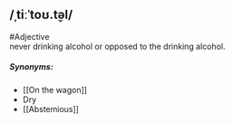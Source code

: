 ## /ˌtiːˈtoʊ.t̬əl/ 
#Adjective  
never drinking alcohol or opposed to the drinking alcohol.

##### Synonyms:
- [[On the wagon]]
- Dry
- [[Abstemious]]
